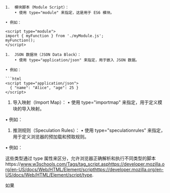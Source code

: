 <script> 标签有几种不同的类型，主要通过 type 属性来区分。以下是一些常见的类型：

1. 经典脚本（Classic Script）：
•  默认类型，如果没有指定 type 属性，浏览器会将其视为 JavaScript。

•  例如：
# 示例文档

这是一个包含 JSON 数据的 HTML `<script>` 标签：

```html
<script type="application/json">
{"name": "Alice", "age": 25}
</script>

````
1.  模块脚本（Module Script）：
    • 使用 type="module" 来指定，这是用于 ES6 模块。

• 例如：

<script type="module">
import { myFunction } from './myModule.js';
myFunction();
</script>

1.  JSON 数据块（JSON Data Block）：
    • 使用 type="application/json" 来指定，用于嵌入 JSON 数据。

• 例如：

```html
<script type="application/json">
  { "name": "Alice", "age": 25 }
</script>
````

1.  导入映射（Import Map）：
    • 使用 type="importmap" 来指定，用于定义模块的导入映射。

• 例如：

<script type="importmap">
{
"imports": {
"lodash": "/path/to/lodash.js"
}
}
</script>

1.  推测规则（Speculation Rules）：
    • 使用 type="speculationrules" 来指定，用于定义浏览器的预加载和预取规则。

• 例如：

<script type="speculationrules">
{
"prerender": [
{ "source": "list", "urls": ["/next-page.html"] }
]
}
</script>

这些类型通过 type 属性来区分，允许浏览器正确解析和执行不同类型的脚本https://www.w3schools.com/Tags/tag_script.asphttps://developer.mozilla.org/en-US/docs/Web/HTML/Element/scripthttps://developer.mozilla.org/en-US/docs/Web/HTML/Element/script/type.

如果

```

```

